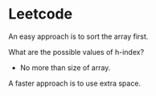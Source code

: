 # Leetcode

An easy approach is to sort the array first.

What are the possible values of h-index?

- No more than size of array.

A faster approach is to use extra space.

